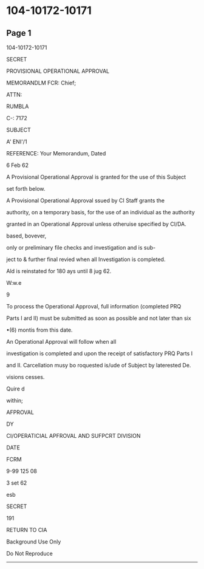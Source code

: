 # 104-10172-10171

## Page 1

104-10172-10171

SECRET

PROVISIONAL OPERATIONAL APPROVAL

MEMORANDLM FCR: Chief;

ATTN:

RUMBLA

C-: 7172

SUBJECT

A' ENI'/1

REFERENCE: Your Memorandum, Dated

6 Feb 62

A Provisional Operational Approval is granted for the use of this Subject

set forth below.

A Provisional Operational Approval ssued by CI Staff grants the

authority, on a temporary basis, for the use of an individual as the authority

granted in an Operational Approval unless otheruise specified by CI/DA.

based, bovever,

only or preliminary file checks and investigation and is sub-

ject to & further final revied when all Investigation is completed.

Ald is reinstated for 180 ays until 8 jug 62.

W:w.e

9

To process the Operational Approval, full information (completed PRQ

Parts I ard II) must be submitted as soon as possible and not later than six

•(6) montis from this date.

An Operational Approval will follow when all

investigation is completed and upon the receipt of satisfactory PRQ Parts I

and II. Carcellation musy bo roquested is/ude of Subject by laterested De.

visions cesses.

Quire d

within;

AFPROVAL

DY

CI/OPERATICIAL APFROVAL AND SUFPCRT DIVISION

DATE

FCRM

9-99 125 08

3 set 62

esb

SECRET

191

RETURN TO CIA

Background Use Only

Do Not Reproduce

---

